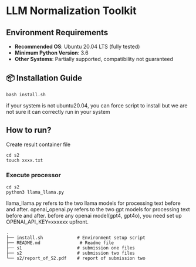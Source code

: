 
# LLM Normalization Toolkit

## Environment Requirements
- **Recommended OS**: Ubuntu 20.04 LTS (fully tested)
- **Minimum Python Version**: 3.6
- **Other Systems**: Partially supported, compatibility not guaranteed

## 📦 Installation Guide
    bash install.sh
if your system is not ubuntu20.04, you can force script to install but we are not sure it can correctly run in your system

## How to run?

Create result container file

    cd s2 
    touch xxxx.txt

### Execute processor

    cd s2
    python3 llama_llama.py


llama_llama.py refers to the two llama models for processing text before and after. openai_openai.py refers to the two gpt models for processing text before and after.
before any openai model(gpt4, gpt4o), you need set up OPENAI_API_KEY=xxxxxx upfront.


    .
    ├── install.sh             # Environment setup script
    ├── README.md               # Readme file
    ├── s1                     # submission one files
    ├── s2                     # submission two files
    └── s2/report_of_S2.pdf    # report of submission two
